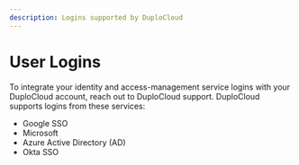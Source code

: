 ```yaml
---
description: Logins supported by DuploCloud
---
```


# User Logins

To integrate your identity and access-management service logins with your DuploCloud account, reach out to DuploCloud support. DuploCloud supports logins from these services:&#x20;

* Google SSO
* Microsoft
* Azure Active Directory (AD)
* Okta SSO
